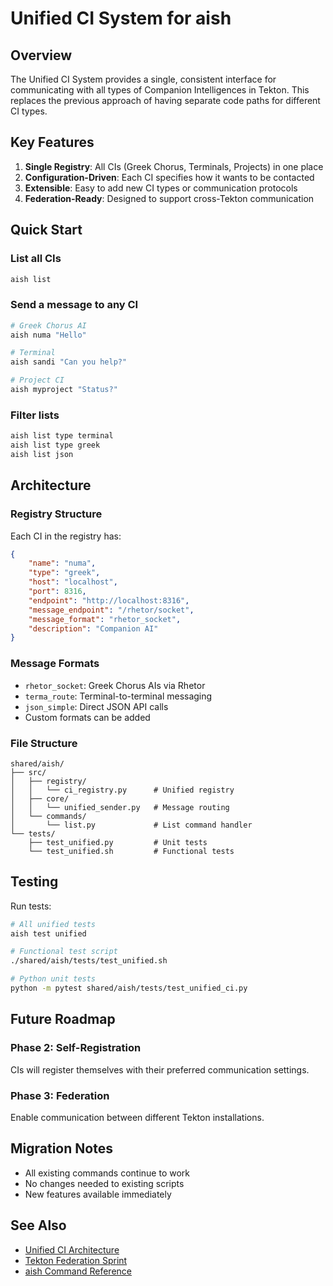 # Unified CI System for aish

## Overview

The Unified CI System provides a single, consistent interface for communicating with all types of Companion Intelligences in Tekton. This replaces the previous approach of having separate code paths for different CI types.

## Key Features

1. **Single Registry**: All CIs (Greek Chorus, Terminals, Projects) in one place
2. **Configuration-Driven**: Each CI specifies how it wants to be contacted
3. **Extensible**: Easy to add new CI types or communication protocols
4. **Federation-Ready**: Designed to support cross-Tekton communication

## Quick Start

### List all CIs
```bash
aish list
```

### Send a message to any CI
```bash
# Greek Chorus AI
aish numa "Hello"

# Terminal
aish sandi "Can you help?"

# Project CI
aish myproject "Status?"
```

### Filter lists
```bash
aish list type terminal
aish list type greek
aish list json
```

## Architecture

### Registry Structure

Each CI in the registry has:
```json
{
    "name": "numa",
    "type": "greek",
    "host": "localhost",
    "port": 8316,
    "endpoint": "http://localhost:8316",
    "message_endpoint": "/rhetor/socket",
    "message_format": "rhetor_socket",
    "description": "Companion AI"
}
```

### Message Formats

- `rhetor_socket`: Greek Chorus AIs via Rhetor
- `terma_route`: Terminal-to-terminal messaging
- `json_simple`: Direct JSON API calls
- Custom formats can be added

### File Structure

```
shared/aish/
├── src/
│   ├── registry/
│   │   └── ci_registry.py      # Unified registry
│   ├── core/
│   │   └── unified_sender.py   # Message routing
│   └── commands/
│       └── list.py             # List command handler
└── tests/
    ├── test_unified.py         # Unit tests
    └── test_unified.sh         # Functional tests
```

## Testing

Run tests:
```bash
# All unified tests
aish test unified

# Functional test script
./shared/aish/tests/test_unified.sh

# Python unit tests
python -m pytest shared/aish/tests/test_unified_ci.py
```

## Future Roadmap

### Phase 2: Self-Registration
CIs will register themselves with their preferred communication settings.

### Phase 3: Federation
Enable communication between different Tekton installations.

## Migration Notes

- All existing commands continue to work
- No changes needed to existing scripts
- New features available immediately

## See Also

- [Unified CI Architecture](../../MetaData/Documentation/unified_ci_architecture.md)
- [Tekton Federation Sprint](../../MetaData/DevelopmentSprints/tekton_federation.md)
- [aish Command Reference](../../MetaData/TektonDocumentation/AITraining/aish/COMMAND_REFERENCE.md)
